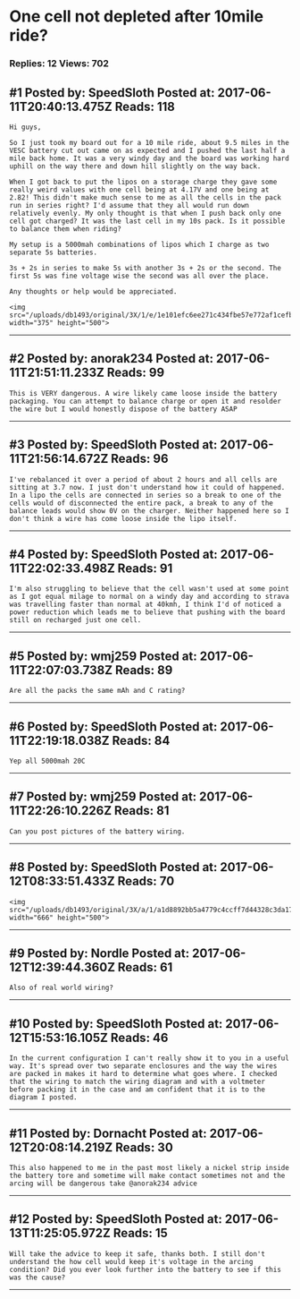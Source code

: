 # One cell not depleted after 10mile ride?

### Replies: 12 Views: 702

## \#1 Posted by: SpeedSloth Posted at: 2017-06-11T20:40:13.475Z Reads: 118

```
Hi guys,

So I just took my board out for a 10 mile ride, about 9.5 miles in the VESC battery cut out came on as expected and I pushed the last half a mile back home. It was a very windy day and the board was working hard uphill on the way there and down hill slightly on the way back. 

When I got back to put the lipos on a storage charge they gave some really weird values with one cell being at 4.17V and one being at 2.82! This didn't make much sense to me as all the cells in the pack run in series right? I'd assume that they all would run down relatively evenly. My only thought is that when I push back only one cell got charged? It was the last cell in my 10s pack. Is it possible to balance them when riding?

My setup is a 5000mah combinations of lipos which I charge as two separate 5s batteries.

3s + 2s in series to make 5s with another 3s + 2s or the second. The first 5s was fine voltage wise the second was all over the place. 

Any thoughts or help would be appreciated.

<img src="/uploads/db1493/original/3X/1/e/1e101efc6ee271c434fbe57e772af1cefb5a68e0.JPG" width="375" height="500">
```

---
## \#2 Posted by: anorak234 Posted at: 2017-06-11T21:51:11.233Z Reads: 99

```
This is VERY dangerous. A wire likely came loose inside the battery packaging. You can attempt to balance charge or open it and resolder the wire but I would honestly dispose of the battery ASAP
```

---
## \#3 Posted by: SpeedSloth Posted at: 2017-06-11T21:56:14.672Z Reads: 96

```
I've rebalanced it over a period of about 2 hours and all cells are sitting at 3.7 now. I just don't understand how it could of happened. In a lipo the cells are connected in series so a break to one of the cells would of disconnected the entire pack, a break to any of the balance leads would show 0V on the charger. Neither happened here so I don't think a wire has come loose inside the lipo itself.
```

---
## \#4 Posted by: SpeedSloth Posted at: 2017-06-11T22:02:33.498Z Reads: 91

```
I'm also struggling to believe that the cell wasn't used at some point as I got equal milage to normal on a windy day and according to strava was travelling faster than normal at 40kmh, I think I'd of noticed a power reduction which leads me to believe that pushing with the board still on recharged just one cell.
```

---
## \#5 Posted by: wmj259 Posted at: 2017-06-11T22:07:03.738Z Reads: 89

```
Are all the packs the same mAh and C rating?
```

---
## \#6 Posted by: SpeedSloth Posted at: 2017-06-11T22:19:18.038Z Reads: 84

```
Yep all 5000mah 20C
```

---
## \#7 Posted by: wmj259 Posted at: 2017-06-11T22:26:10.226Z Reads: 81

```
Can you post pictures of the battery wiring.
```

---
## \#8 Posted by: SpeedSloth Posted at: 2017-06-12T08:33:51.433Z Reads: 70

```
<img src="/uploads/db1493/original/3X/a/1/a1d8892bb5a4779c4ccff7d44328c3da1717af78.png" width="666" height="500">
```

---
## \#9 Posted by: Nordle Posted at: 2017-06-12T12:39:44.360Z Reads: 61

```
Also of real world wiring?
```

---
## \#10 Posted by: SpeedSloth Posted at: 2017-06-12T15:53:16.105Z Reads: 46

```
In the current configuration I can't really show it to you in a useful way. It's spread over two separate enclosures and the way the wires are packed in makes it hard to determine what goes where. I checked that the wiring to match the wiring diagram and with a voltmeter before packing it in the case and am confident that it is to the diagram I posted.
```

---
## \#11 Posted by: Dornacht Posted at: 2017-06-12T20:08:14.219Z Reads: 30

```
This also happened to me in the past most likely a nickel strip inside the battery tore and sometime will make contact sometimes not and the arcing will be dangerous take @anorak234 advice
```

---
## \#12 Posted by: SpeedSloth Posted at: 2017-06-13T11:25:05.972Z Reads: 15

```
Will take the advice to keep it safe, thanks both. I still don't understand the how cell would keep it's voltage in the arcing condition? Did you ever look further into the battery to see if this was the cause?
```

---
